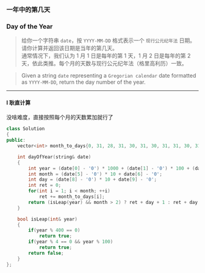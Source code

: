 ### 一年中的第几天
### Day of the Year

> 给你一个字符串 `date`，按 `YYYY-MM-DD` 格式表示一个 `现行公元纪年法` 日期。请你计算并返回该日期是当年的第几天。  
> 通常情况下，我们认为 1 月 1 日是每年的第 1 天，1 月 2 日是每年的第 2 天，依此类推。每个月的天数与现行公元纪年法（格里高利历）一致。  

> Given a string `date` representing a `Gregorian calendar` date formatted as `YYYY-MM-DD`, return the day number of the year.  

----------

#### I 耿直计算

没啥难度，直接按照每个月的天数累加就行了

```cpp
class Solution 
{
public:
    vector<int> month_to_days{0, 31, 28, 31, 30, 31, 30, 31, 31, 30, 31, 30, 31};

    int dayOfYear(string& date) 
    {
        int year = (date[0] - '0') * 1000 + (date[1] - '0') * 100 + (date[2] - '0') * 10 + date[3] - '0';
        int month = (date[5] - '0') * 10 + date[6] - '0';
        int day = (date[8] - '0') * 10 + date[9] - '0';
        int ret = 0;
        for(int i = 1; i < month; ++i)
            ret += month_to_days[i];
        return (isLeap(year) && month > 2) ? ret + day + 1 : ret + day;
    }

    bool isLeap(int& year)
    {
        if(year % 400 == 0)
            return true;
        if(year % 4 == 0 && year % 100)
            return true;
        return false;
    }
};
```
